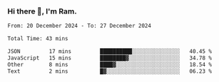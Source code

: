 ### Hi there 👋, I'm Ram.

<!--START_SECTION:waka-->

```txt
From: 20 December 2024 - To: 27 December 2024

Total Time: 43 mins

JSON         17 mins         ██████████░░░░░░░░░░░░░░░   40.45 %
JavaScript   15 mins         ████████▓░░░░░░░░░░░░░░░░   34.78 %
Other        8 mins          ████▓░░░░░░░░░░░░░░░░░░░░   18.54 %
Text         2 mins          █▓░░░░░░░░░░░░░░░░░░░░░░░   06.23 %
```

<!--END_SECTION:waka-->
